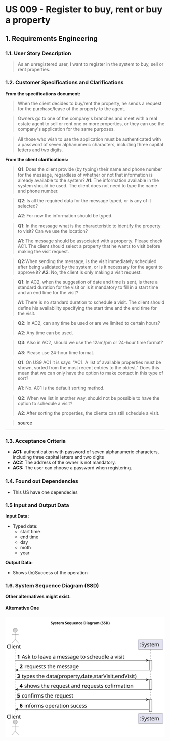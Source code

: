# US 009 - Register to buy, rent or buy a property

## 1. Requirements Engineering

### 1.1. User Story Description


> As an unregistered user, I want to register in the system to buy, sell or rent properties.



### 1.2. Customer Specifications and Clarifications 


**From the specifications document:**

>	When the client decides to buy/rent the property, he sends a request for the purchase/lease of the property to the agent.

>   Owners go to one of the company's branches and meet with a real estate agent to sell or rent one or more properties, or they can use the company's application for the same purposes.

> All those who wish to use the application must be authenticated with a password of seven alphanumeric characters, including three capital letters and two digits.



**From the client clarifications:**

>**Q1**: Does the client provide (by typing) their name and phone number for the message, regardless of whether or not that information is already available to the system?
>**A1**: The information available in the system should be used. The client does not need to type the name and phone number.

>**Q2**: Is all the required data for the message typed, or is any of it selected?
> 
>**A2**: For now the information should be typed.

>**Q1**: In the message what is the characteristic to identify the property to visit? Can we use the location?
> 
>**A1**: The message should be associated with a property. Please check AC1. The client should select a property that he wants to visit before making the visit request.

>**Q2**:When sending the message, is the visit immediately scheduled after being validated by the system, or is it necessary for the agent to approve it?
>**A2**: No, the client is only making a visit request.

>**Q1**: In AC2, when the suggestion of date and time is sent, is there a standard duration for the visit or is it mandatory to fill in a start time and an end time for the visit?
> 
>**A1**: There is no standard duration to schedule a visit. The client should define his availability specifying the start time and the end time for the visit.

>**Q2**: In AC2, can any time be used or are we limited to certain hours?
> 
>**A2**: Any time can be used.

>**Q3**: Also in AC2, should we use the 12am/pm or 24-hour time format?
> 
>**A3**: Please use 24-hour time format.

>**Q1**: On US9 AC1 it is says: "AC1. A list of available properties must be shown, sorted from the most recent entries to the oldest." Does this mean that we can only have the option to make contact in this type of sort?
> 
>**A1**: No. AC1 is the default sorting method.

>**Q2**: When we list in another way, should not be possible to have the option to schedule a visit?
> 
>**A2**: After sorting the properties, the cliente can still schedule a visit.


>
> [source](https://moodle.isep.ipp.pt/mod/forum/discuss.php?d=22430#p28365)
* * *
### 1.3. Acceptance Criteria


* **AC1:** authentication with password of seven alphanumeric characters, including three capital letters and two digits
* **AC2:** The address of the owner is not mandatory.
* **AC3:** The user can choose a password when registering.


### 1.4. Found out Dependencies


* This US have one dependecies


### 1.5 Input and Output Data


**Input Data:**

* Typed date:
	* start time
	* end time
	* day 
	* moth
	* year

**Output Data:**

* Shows (In)Success of the operation

### 1.6. System Sequence Diagram (SSD)

**Other alternatives might exist.**

#### Alternative One

![System Sequence Diagram - Alternative One](svg/us009-system-sequence-diagram-alternative-one.svg)
